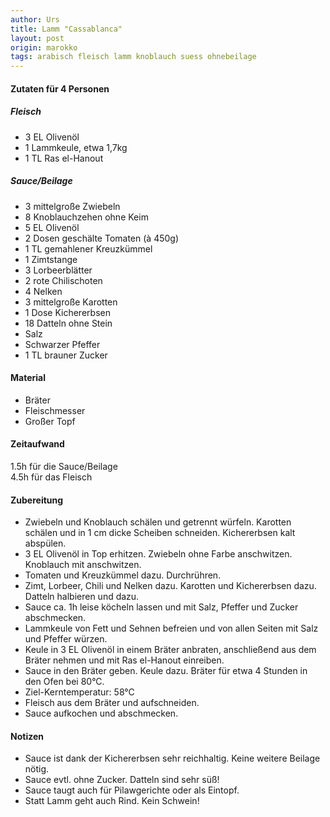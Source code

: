 ```yaml
---
author: Urs
title: Lamm "Cassablanca"
layout: post
origin: marokko
tags: arabisch fleisch lamm knoblauch suess ohnebeilage
---
```

#### Zutaten für 4 Personen
##### Fleisch
 * 3 EL Olivenöl
 * 1 Lammkeule, etwa 1,7kg
 * 1 TL Ras el-Hanout
##### Sauce/Beilage
 * 3 mittelgroße Zwiebeln
 * 8 Knoblauchzehen ohne Keim
 * 5 EL Olivenöl
 * 2 Dosen geschälte Tomaten (à 450g)
 * 1 TL gemahlener Kreuzkümmel
 * 1 Zimtstange
 * 3 Lorbeerblätter
 * 2 rote Chilischoten
 * 4 Nelken
 * 3 mittelgroße Karotten
 * 1 Dose Kichererbsen
 * 18 Datteln ohne Stein
 * Salz
 * Schwarzer Pfeffer
 * 1 TL brauner Zucker

#### Material
 * Bräter
 * Fleischmesser
 * Großer Topf

#### Zeitaufwand
  1.5h für die Sauce/Beilage  
  4.5h für das Fleisch

#### Zubereitung
  * Zwiebeln und Knoblauch schälen und getrennt würfeln. Karotten schälen und in 1 cm dicke Scheiben schneiden. Kichererbsen kalt abspülen.
  * 3 EL Olivenöl in Top erhitzen. Zwiebeln ohne Farbe anschwitzen. Knoblauch mit anschwitzen.
  * Tomaten und Kreuzkümmel dazu. Durchrühren.
  * Zimt, Lorbeer, Chili und Nelken dazu. Karotten und Kichererbsen dazu. Datteln halbieren und dazu.
  * Sauce ca. 1h leise köcheln lassen und mit Salz, Pfeffer und Zucker abschmecken.
  * Lammkeule von Fett und Sehnen befreien und von allen Seiten mit Salz und Pfeffer würzen.
  * Keule in 3 EL Olivenöl in einem Bräter anbraten, anschließend aus dem Bräter nehmen und mit Ras el-Hanout einreiben.
  * Sauce in den Bräter geben. Keule dazu. Bräter für etwa 4 Stunden in den Ofen bei 80°C.
  * Ziel-Kerntemperatur: 58°C
  * Fleisch aus dem Bräter und aufschneiden.
  * Sauce aufkochen und abschmecken.

#### Notizen
  * Sauce ist dank der Kichererbsen sehr reichhaltig. Keine weitere Beilage nötig.
  * Sauce evtl. ohne Zucker. Datteln sind sehr süß!
  * Sauce taugt auch für Pilawgerichte oder als Eintopf.
  * Statt Lamm geht auch Rind. Kein Schwein!
